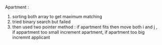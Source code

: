 Apartment :
1. sorting both array to get maximum matching
2. tried binary search but failed
3. then used two pointer method : if apartment fits then move both i and j , if appartment too small increment apartment, if apartment too big incremnt applicant

